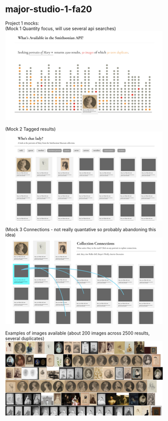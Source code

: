 # major-studio-1-fa20

Project 1 mocks:<br />
(Mock 1 Quantity focus, will use several api searches)
![Mock 1](mock1.png)<br /><br />
(Mock 2 Tagged results)
![Mock 2](mock2.png)<br /><br />
(Mock 3 Connections - not really quantative so probably abandoning this idea)
![Mock 3](mock3.png)<br /><br />
Examples of images available (about 200 images across 2500 results, several duplicates)
![Example of results](results.png)
